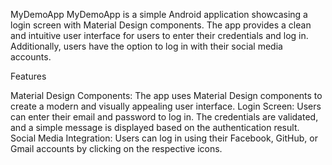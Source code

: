MyDemoApp
MyDemoApp is a simple Android application showcasing a login screen with Material Design components. The app provides a clean and intuitive user interface for users to enter their credentials and log in. Additionally, users have the option to log in with their social media accounts.

Features

Material Design Components: The app uses Material Design components to create a modern and visually appealing user interface.
Login Screen: Users can enter their email and password to log in. The credentials are validated, and a simple message is displayed based on the authentication result.
Social Media Integration: Users can log in using their Facebook, GitHub, or Gmail accounts by clicking on the respective icons.
